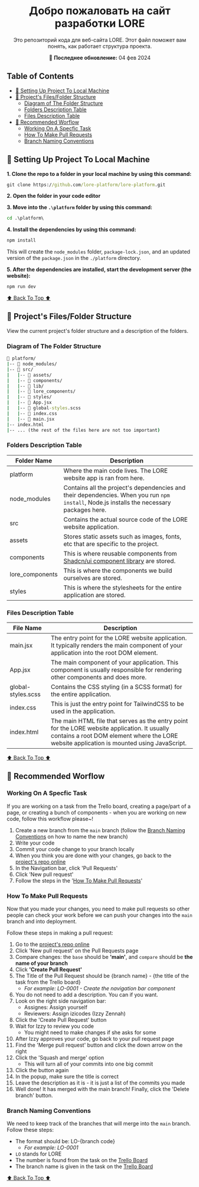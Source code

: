 <h1 align="center"> Добро пожаловать на сайт разработки LORE </h1>

<p align="center">Это репозиторий кода для веб-сайта LORE. Этот файл поможет вам понять, как работает структура проекта.</p>

<p align="center">📆 <b>Последнее обновление:</b> 04 фев 2024</p>

## Table of Contents

- [🍇 Setting Up Project To Local Machine](#🍇-setting-up-project-to-local-machine)
- [🍋 Project's Files/Folder Structure](#🍋-projects-filesfolder-structure)
  - [Diagram of The Folder Structure](#diagram-of-the-folder-structure)
  - [Folders Description Table](#folders-description-table)
  - [Files Description Table](#files-description-table)
- [🧁 Recommended Worflow](#🧁-recommended-worflow)
  - [Working On A Specfic Task](#working-on-a-specfic-task)
  - [How To Make Pull Requests](#how-to-make-pull-requests)
  - [Branch Naming Conventions](#branch-naming-conventions)

## 🍇 Setting Up Project To Local Machine

**1. Clone the repo to a folder in your local machine by using this command:**

```cmd
git clone https://github.com/lore-platform/lore-platform.git
```

**2. Open the folder in your code editor**

**3. Move into the `.\platform` folder by using this command:**

```cmd
cd .\platform\
```

**4. Install the dependencies by using this command:**

```cmd
npm install
```

This will create the `node_modules` folder, `package-lock.json`, and an updated version of the `package.json` in the `./platform` directory.

**5. After the dependencies are installed, start the development server (the website):**

```cmd
npm run dev
```

[⬆️ Back To Top ⬆️](#welcome-to-the-lore-website-development)

## 🍋 Project's Files/Folder Structure

View the current project's folder structure and a description of the folders.

### Diagram of The Folder Structure

```cmd
📂 platform/
|-- 📂 node_modules/
|-- 📂 src/
|   |-- 📂 assets/
|   |-- 📂 components/
|   |-- 📂 lib/
|   |-- 📂 lore_components/
|   |-- 📂 styles/
|   |-- 📄 App.jsx
|   |-- 📄 global-styles.scss
|   |-- 📄 index.css
|   |-- 📄 main.jsx
|-- index.html
|-- ... (the rest of the files here are not too important)
```

### Folders Description Table

| Folder Name     | Description                                                                                                                               |
| --------------- | ----------------------------------------------------------------------------------------------------------------------------------------- |
| platform        | Where the main code lives. The LORE website app is ran from here.                                                                         |
| node_modules    | Contains all the project's dependencies and their dependencies. When you run `npm install`, Node.js installs the necessary packages here. |
| src             | Contains the actual source code of the LORE website application.                                                                          |
| assets          | Stores static assets such as images, fonts, etc that are specific to the project.                                                         |
| components      | This is where reusable components from [Shadcn/ui component library](https://ui.shadcn.com/) are stored.                                  |
| lore_components | This is where the components we build ourselves are stored.                                                                               |
| styles          | This is where the stylesheets for the entire application are stored.                                                                      |

### Files Description Table

| File Name          | Description                                                                                                                                                                                |
| ------------------ | ------------------------------------------------------------------------------------------------------------------------------------------------------------------------------------------ |
| main.jsx           | The entry point for the LORE website application. It typically renders the main component of your application into the root DOM element.                                                   |
| App.jsx            | The main component of your application. This component is usually responsible for rendering other components and does more.                                                                |
| global-styles.scss | Contains the CSS styling (in a SCSS format) for the entire application.                                                                                                                    |
| index.css          | This is just the entry point for TailwindCSS to be used in the application.                                                                                                                |
| index.html         | The main HTML file that serves as the entry point for the LORE website application. It usually contains a root DOM element where the LORE website application is mounted using JavaScript. |

[⬆️ Back To Top ⬆️](#welcome-to-the-lore-website-development)

## 🧁 Recommended Worflow

### Working On A Specfic Task

If you are working on a task from the Trello board, creating a page/part of a page, or creating a bunch of components - when you are working on new code, follow this workflow please~!

1. Create a new branch from the `main` branch (follow the [Branch Naming Conventions](#branch-naming-conventions) on how to name the new branch)
2. Write your code
3. Commit your code change to your branch locally
4. When you think you are done with your changes, go back to the [project's repo online](https://github.com/lore-platform/lore-platform/tree/main)
5. In the Navigation bar, click 'Pull Requests'
6. Click 'New pull request'
7. Follow the steps in the '[How To Make Pull Requests](#how-to-make-pull-requests)'

### How To Make Pull Requests

Now that you made your changes, you need to make pull requests so other people can check your work before we can push your changes into the `main` branch and into deployment.

Follow these steps in making a pull request:

1. Go to the [project's repo online](https://github.com/lore-platform/lore-platform/tree/main)
2. Click 'New pull request' on the Pull Requests page
3. Compare changes: the `base` should be **'main'**, and `compare` should be **the name of your branch**
4. Click **'Create Pull Request'**
5. The Title of the Pull Request should be {branch name} - {the title of the task from the Trello board}
   - _For example: LO-0001 - Create the navigation bar component_
6. You do not need to add a description. You can if you want.
7. Look on the right side navigation bar:
   - Assignes: Assign yourself
   - Reviewers: Assign izicodes (Izzy Zennah)
8. Click the 'Create Pull Request' button
9. Wait for Izzy to review you code
   - You might need to make changes if she asks for some
10. After Izzy approves your code, go back to your pull request page
11. Find the 'Merge pull request' button and click the down arrow on the right
12. Click the 'Squash and merge' option
    - This will turn all of your commits into one big commit
13. Click the button again
14. In the popup, make sure the title is correct
15. Leave the description as it is - it is just a list of the commits you made
16. Well done! It has merged with the main branch! Finally, click the 'Delete branch' button.

### Branch Naming Conventions

We need to keep track of the branches that will merge into the `main` branch. Follow these steps:

- The format should be: LO-{branch code}
  - _For example: LO-0001_
- `LO` stands for LORE
- The number is found from the task on the [Trello Board](https://trello.com/b/H5r3AFI2/main-development-%D0%BE%D1%81%D0%BD%D0%BE%D0%B2%D0%BD%D0%BE%D0%B5-p%D0%B0%D0%B7%D0%B2%D0%B8%D1%82%D0%B8%D0%B5)
- The branch name is given in the task on the [Trello Board](https://trello.com/b/H5r3AFI2/main-development-%D0%BE%D1%81%D0%BD%D0%BE%D0%B2%D0%BD%D0%BE%D0%B5-p%D0%B0%D0%B7%D0%B2%D0%B8%D1%82%D0%B8%D0%B5)

[⬆️ Back To Top ⬆️](#welcome-to-the-lore-website-development)
